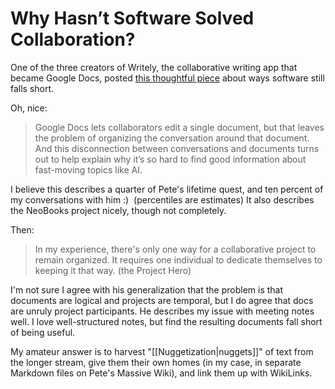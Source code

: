 # Why Hasn’t Software Solved Collaboration?

One of the three creators of Writely, the collaborative writing app that became Google Docs, posted [this thoughtful piece](https://amistrongeryet.substack.com/p/the-problem-with-google-docs) about ways software still falls short. 

Oh, nice: 

> Google Docs lets collaborators edit a single document, but that leaves the problem of organizing the conversation around that document. And this disconnection between conversations and documents turns out to help explain why it’s so hard to find good information about fast-moving topics like AI.

I believe this describes a quarter of Pete's lifetime quest, and ten percent of my conversations with him :)  (percentiles are estimates) It also describes the NeoBooks project nicely, though not completely. 

Then: 

> In my experience, there's only one way for a collaborative project to remain organized. It requires one individual to dedicate themselves to keeping it that way. (the Project Hero)

​I'm not sure I agree with his generalization that the problem is that documents are logical and projects are temporal, but I do agree that docs are unruly project participants. He describes my issue with meeting notes well. I love well-structured notes, but find the resulting documents fall short of being useful. 

My amateur answer is to harvest "[[Nuggetization|nuggets]]" of text from the longer stream, give them their own homes (in my case, in separate Markdown files on Pete's Massive Wiki), and link them up with WikiLinks.


